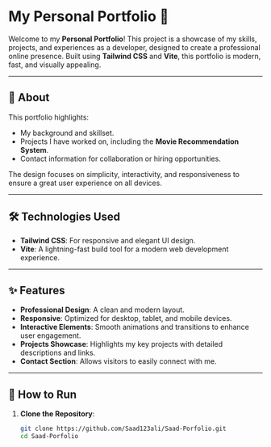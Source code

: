 # My Personal Portfolio 🌟  

Welcome to my **Personal Portfolio**! This project is a showcase of my skills, projects, and experiences as a developer, designed to create a professional online presence. Built using **Tailwind CSS** and **Vite**, this portfolio is modern, fast, and visually appealing.  

---

## 📖 About  

This portfolio highlights:  
- My background and skillset.  
- Projects I have worked on, including the **Movie Recommendation System**.  
- Contact information for collaboration or hiring opportunities.  

The design focuses on simplicity, interactivity, and responsiveness to ensure a great user experience on all devices.  

---

## 🛠️ Technologies Used  

- **Tailwind CSS**: For responsive and elegant UI design.  
- **Vite**: A lightning-fast build tool for a modern web development experience.  

---

## ✨ Features  

- **Professional Design**: A clean and modern layout.  
- **Responsive**: Optimized for desktop, tablet, and mobile devices.  
- **Interactive Elements**: Smooth animations and transitions to enhance user engagement.  
- **Projects Showcase**: Highlights my key projects with detailed descriptions and links.  
- **Contact Section**: Allows visitors to easily connect with me.  

---

## 🚀 How to Run  

1. **Clone the Repository**:  
   ```bash
   git clone https://github.com/Saad123ali/Saad-Porfolio.git
   cd Saad-Porfolio
